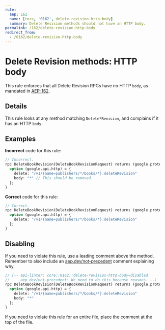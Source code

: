 ```yaml
---
rule:
  aep: 162
  name: [core, '0162', delete-revision-http-body]
  summary: Delete Revision methods should not have an HTTP body.
permalink: /162/delete-revision-http-body
redirect_from:
  - /0162/delete-revision-http-body
---
```


# Delete Revision methods: HTTP body

This rule enforces that all Delete Revision RPCs have no HTTP `body`, as mandated in
[AEP-162][].

## Details

This rule looks at any method matching `Delete*Revision`, and complains
if it has an HTTP `body`.

## Examples

**Incorrect** code for this rule:

```proto
// Incorrect.
rpc DeleteBookRevision(DeleteBookRevisionRequest) returns (google.protobuf.Empty) {
  option (google.api.http) = {
    delete: "/v1/{name=publishers/*/books/*}:deleteRevision"
    body: "*" // This should be removed.
  };
}
```

**Correct** code for this rule:

```proto
// Correct.
rpc DeleteBookRevision(DeleteBookRevisionRequest) returns (google.protobuf.Empty) {
  option (google.api.http) = {
    delete: "/v1/{name=publishers/*/books/*}:deleteRevision"
  };
}
```

## Disabling

If you need to violate this rule, use a leading comment above the method.
Remember to also include an [aep.dev/not-precedent][] comment explaining why.

```proto
// (-- api-linter: core::0162::delete-revision-http-body=disabled
//     aep.dev/not-precedent: We need to do this because reasons. --)
rpc DeleteBookRevision(DeleteBookRevisionRequest) returns (google.protobuf.Empty) {
  option (google.api.http) = {
    delete: "/v1/{name=publishers/*/books/*}:deleteRevision"
    body: "*"
  };
}
```

If you need to violate this rule for an entire file, place the comment at the
top of the file.

[aep-162]: https://aep.dev/162
[aep.dev/not-precedent]: https://aep.dev/not-precedent
